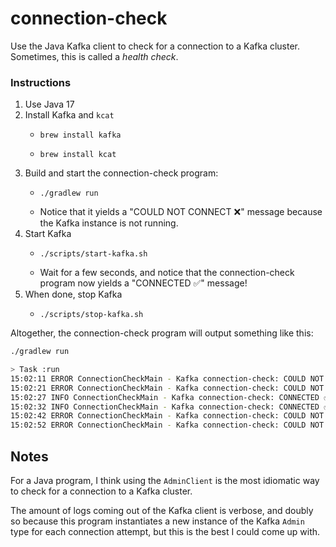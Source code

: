 # connection-check

Use the Java Kafka client to check for a connection to a Kafka cluster. Sometimes, this is called a *health check*.

### Instructions

1. Use Java 17
2. Install Kafka and `kcat`
   * ```shell
     brew install kafka
     ```
   * ```shell
     brew install kcat
     ```
3. Build and start the connection-check program:
   * ```shell
     ./gradlew run
     ```
   * Notice that it yields a "COULD NOT CONNECT ❌" message because the Kafka instance is not running.
4. Start Kafka
   * ```shell
     ./scripts/start-kafka.sh
     ```
   * Wait for a few seconds, and notice that the connection-check program now yields a "CONNECTED ✅" message!
5. When done, stop Kafka
   * ```shell
     ./scripts/stop-kafka.sh
     ```

Altogether, the connection-check program will output something like this:

```bash
./gradlew run

> Task :run
15:02:11 ERROR ConnectionCheckMain - Kafka connection-check: COULD NOT CONNECT ❌
15:02:21 ERROR ConnectionCheckMain - Kafka connection-check: COULD NOT CONNECT ❌
15:02:27 INFO ConnectionCheckMain - Kafka connection-check: CONNECTED ✅
15:02:32 INFO ConnectionCheckMain - Kafka connection-check: CONNECTED ✅
15:02:42 ERROR ConnectionCheckMain - Kafka connection-check: COULD NOT CONNECT ❌
15:02:52 ERROR ConnectionCheckMain - Kafka connection-check: COULD NOT CONNECT ❌
```

## Notes

For a Java program, I think using the `AdminClient` is the most idiomatic way to check for a connection to a Kafka
cluster.

The amount of logs coming out of the Kafka client is verbose, and doubly so because this program instantiates a new
instance of the Kafka `Admin` type for each connection attempt, but this is the best I could come up with.
